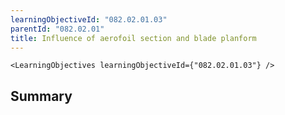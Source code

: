 ```yaml
---
learningObjectiveId: "082.02.01.03"
parentId: "082.02.01"
title: Influence of aerofoil section and blade planform
---
```


```tsx eval
<LearningObjectives learningObjectiveId={"082.02.01.03"} />
```

## Summary
